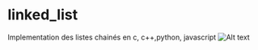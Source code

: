 # linked_list 
Implementation des listes chainés en c, c++,python, javascript 
<img src="https://media.geeksforgeeks.org/wp-content/cdn-uploads/gq/2013/03/Linkedlist.png" alt="Alt text" title="Optional title">

